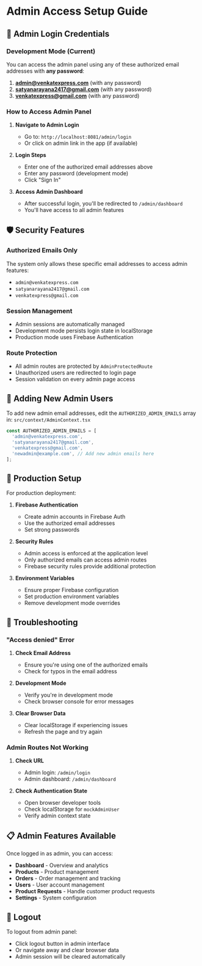 # Admin Access Setup Guide

## 🔐 Admin Login Credentials

### Development Mode (Current)
You can access the admin panel using any of these authorized email addresses with **any password**:

1. **admin@venkatexpress.com** (with any password)
2. **satyanarayana2417@gmail.com** (with any password)  
3. **venkatexpress@gmail.com** (with any password)

### How to Access Admin Panel

1. **Navigate to Admin Login**
   - Go to: `http://localhost:8081/admin/login`
   - Or click on admin link in the app (if available)

2. **Login Steps**
   - Enter one of the authorized email addresses above
   - Enter any password (development mode)
   - Click "Sign In"

3. **Access Admin Dashboard**
   - After successful login, you'll be redirected to `/admin/dashboard`
   - You'll have access to all admin features

## 🛡️ Security Features

### Authorized Emails Only
The system only allows these specific email addresses to access admin features:
- `admin@venkatexpress.com`
- `satyanarayana2417@gmail.com`
- `venkatexpress@gmail.com`

### Session Management
- Admin sessions are automatically managed
- Development mode persists login state in localStorage
- Production mode uses Firebase Authentication

### Route Protection
- All admin routes are protected by `AdminProtectedRoute`
- Unauthorized users are redirected to login page
- Session validation on every admin page access

## 🔧 Adding New Admin Users

To add new admin email addresses, edit the `AUTHORIZED_ADMIN_EMAILS` array in:
`src/context/AdminContext.tsx`

```typescript
const AUTHORIZED_ADMIN_EMAILS = [
  'admin@venkatexpress.com',
  'satyanarayana2417@gmail.com', 
  'venkatexpress@gmail.com',
  'newadmin@example.com', // Add new admin emails here
];
```

## 🚀 Production Setup

For production deployment:

1. **Firebase Authentication**
   - Create admin accounts in Firebase Auth
   - Use the authorized email addresses
   - Set strong passwords

2. **Security Rules**
   - Admin access is enforced at the application level
   - Only authorized emails can access admin routes
   - Firebase security rules provide additional protection

3. **Environment Variables**
   - Ensure proper Firebase configuration
   - Set production environment variables
   - Remove development mode overrides

## 🐛 Troubleshooting

### "Access denied" Error
1. **Check Email Address**
   - Ensure you're using one of the authorized emails
   - Check for typos in the email address

2. **Development Mode**
   - Verify you're in development mode
   - Check browser console for error messages

3. **Clear Browser Data**
   - Clear localStorage if experiencing issues
   - Refresh the page and try again

### Admin Routes Not Working
1. **Check URL**
   - Admin login: `/admin/login`
   - Admin dashboard: `/admin/dashboard`

2. **Check Authentication State**
   - Open browser developer tools
   - Check localStorage for `mockAdminUser`
   - Verify admin context state

## 📋 Admin Features Available

Once logged in as admin, you can access:

- **Dashboard** - Overview and analytics
- **Products** - Product management
- **Orders** - Order management and tracking
- **Users** - User account management
- **Product Requests** - Handle customer product requests
- **Settings** - System configuration

## 🔄 Logout

To logout from admin panel:
- Click logout button in admin interface
- Or navigate away and clear browser data
- Admin session will be cleared automatically